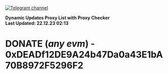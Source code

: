 [![Telegram channel](https://img.shields.io/endpoint?url=https://runkit.io/damiankrawczyk/telegram-badge/branches/master?url=https://t.me/n4z4v0d)](https://t.me/n4z4v0d) 

**Dynamic Updates Proxy List with Proxy Checker**  
**Last Updated: 22.12.23 02:13**

# DONATE (_any evm_) - 0xDEADf12DE9A24b47Da0a43E1bA70B8972F5296F2
